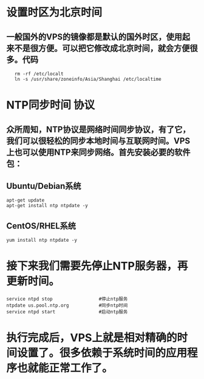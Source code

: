 # 设置时区为北京时间
## 一般国外的VPS的镜像都是默认的国外时区，使用起来不是很方便。可以把它修改成北京时间，就会方便很多。代码

```
   rm -rf /etc/localt
   ln -s /usr/share/zoneinfo/Asia/Shanghai /etc/localtime
```
# NTP同步时间 协议
## 众所周知，NTP协议是网络时间同步协议，有了它，我们可以很轻松的同步本地时间与互联网时间。VPS上也可以使用NTP来同步网络。首先安装必要的软件包：

## Ubuntu/Debian系统
```
apt-get update
apt-get install ntp ntpdate -y
```
## CentOS/RHEL系统
```
yum install ntp ntpdate -y
```

# 接下来我们需要先停止NTP服务器，再更新时间。
```
service ntpd stop                 #停止ntp服务
ntpdate us.pool.ntp.org           #同步ntp时间
service ntpd start                #启动ntp服务
```
# 执行完成后，VPS上就是相对精确的时间设置了。很多依赖于系统时间的应用程序也就能正常工作了。
